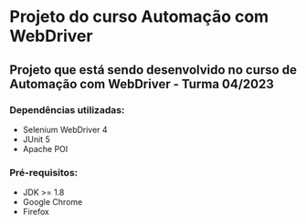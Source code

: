 # Projeto do curso Automação com WebDriver #

## Projeto que está sendo desenvolvido no curso de Automação com WebDriver - Turma 04/2023 ##

### Dependências utilizadas: ###
* Selenium WebDriver 4
* JUnit 5
* Apache POI

### Pré-requisitos: ###
* JDK >= 1.8
* Google Chrome
* Firefox